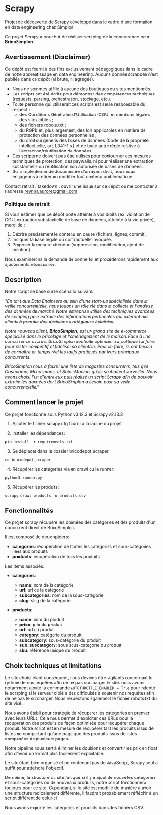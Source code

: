 # Scrapy
Projet de découverte de Scrapy développé dans le cadre d'une formation en data engineering chez Simplon.

Ce projet Scrapy a pour but de réaliser scraping de la concurrence pour **BricoSimplon**.

## Avertissement (Disclaimer)
Ce dépôt est fourni à des fins exclusivement pédagogiques dans le cadre de notre apprentissage en data engineering.
Aucune donnée scrappée n’est publiée dans ce dépôt (ni brute, ni agrégée).

- Nous ne sommes affilié à aucune des boutiques ou sites mentionnés.
- Les scripts ont été écrits pour démontrer des compétences techniques (requests, parsing, orchestration, stockage, etc.).
- Toute personne qui utiliserait ces scripts est seule responsable du respect :
    - des Conditions Générales d’Utilisation (CGU) et mentions légales des sites ciblés ;
    - des fichiers robots.txt ;
    - du RGPD et, plus largement, des lois applicables en matière de protection des données personnelles ;
    - du droit sui generis des bases de données (Code de la propriété intellectuelle, art. L341-1 s.) et de toute autre règle relative à l’extraction/réutilisation de données.
- Ces scripts ne doivent pas être utilisés pour contourner des mesures techniques de protection, des paywalls, ni pour réaliser une extraction substantielle ou réutilisation non autorisée de bases de données.
- Sur simple demande documentée d’un ayant droit, nous nous engageons à retirer ou modifier tout contenu problématique.

Contact retrait / takedown : ouvrir une issue sur ce dépôt ou me contacter à l'adresse reynier.aurore@gmail.com

### Politique de retrait
Si vous estimez que ce dépôt porte atteinte à vos droits (ex. violation de CGU, extraction substantielle de base de données, atteinte à la vie privée), merci de :

1. Décrire précisément le contenu en cause (fichiers, lignes, commit).
2. Indiquer la base légale ou contractuelle invoquée.
3. Proposer la mesure attendue (suppression, modification, ajout de mention).

Nous examinerons la demande de bonne foi et procéderons rapidement aux ajustements nécessaires.

## Description
Notre script se base sur le scénario suivant:

*"En tant que Data Engineers au sein d'une start-up spécialisée dans la veille concurrentielle, nous jouons un rôle clé dans la collecte et l'analyse des données du marché. Notre entreprise utilise des techniques avancées de scraping pour extraire des informations pertinentes qui aideront nos clients à prendre des décisions stratégiques éclairées.*

*Notre nouveau client, **BricoSimplon**, est un grand site de e-commerce spécialisé dans le bricolage et l'aménagement de la maison. Face à une concurrence accrue, BricoSimplon souhaite optimiser sa politique tarifaire pour rester compétitif et fidéliser sa clientèle. Pour ce faire, ils ont besoin de connaître en temps réel les tarifs pratiqués par leurs principaux concurrents.*

*BricoSimplon nous a fourni une liste de magasins concurrents, tels que Castorama, Mano-mano, et Saint-Maclou, qu'ils souhaitent surveiller. Nous avons choisi l'un d'entre eux puis réalisé un script Scrapy afin de pouvoir extraire les données dont BricoSimplon a besoin pour sa veille concurrencielle."*

## Comment lancer le projet
Ce projet fonctionne sous Python v3.12.3 et Scrapy v2.13.3

1. Ajouter le fichier scrapy.cfg fourni à la racine du projet 

2. Installer les dépendances:
```
pip install -r requirements.txt
```

3. Se déplacer dans le dossier bricodepot_scraper
```
cd bricodepot_scraper
```

4. Récupérer les catégories via un crawl ou le runner:
```
python3 runner.py
```

5. Récupérer les produits:
```
scrapy crawl products -o products.csv
```

## Fonctionnalités
Ce projet scrapy récupère les données des catégories et des produits d'un concurrent direct de BricoSimplon.

Il est composé de deux spiders:
- **categories**: récupération de toutes les catégories et sous-catégories liées aux produits
- **products**: récupération de tous les produits

Les items associés:
- **categories**:
    - **name**: nom de la catégorie
    - **url**: url de la catégorie
    - **subcategories**: nom de la sous-catégorie 
    - **slug**: slug de la catégorie
    
- **products**:
    - **name**: nom du produit
    - **price**: prix du produit
    - **url**: url du produit
    - **category**: catégorie du produit
    - **subcategory**: sous-catégorie du produit
    - **sub_subcategory**: sous sous-catégorie du produit
    - **sku**: référence unique du produit

## Choix techniques et limitations
Le site choisi étant conséquent, nous devions être vigilants concernant le rythme de nos requêtes afin de ne pas surcharger le site. nous avons notamment ajouté la commande `AUTOTHROTTLE_ENABLED = True` pour ralentir le scraping si le serveur ciblé a des difficultés à soutenir nos requêtes afin de ne pas le surcharger. Nous respectons également le fichier robots.txt du site visé.

Nous avons établi pour stratégie de récupérer les catégories en premier avec leurs URLs. Cela nous permet d'exploiter ces URLs pour la récupération des produits de façon optimisée pour récupérer chaque produit. Notre script est en mesure de récupérer tant les produits issus de listes ne comportant qu'une page que des produits issus de listes composées de plusieurs pages.

Notre pipeline nous sert à éliminer les doublons et convertir les prix en float afin d'avoir un format plus facilement exploitable.

Le site étant bien organisé et ne contenant pas de JavaScript, Scrapy seul a suffit pour atteindre l'objectif.

De même, la structure du site fait que si il y a ajout de nouvelles catégories et sous-catégories ou de nouveaux produits, notre script fonctionnera toujours pour ce site. Cependant, si le site est modifié de manière à avoir une structure radicalement différente, il faudrait probablement réfléchir à un script différent de celui-ci

Nous avons exporté les catégories et produits dans des fichiers CSV.